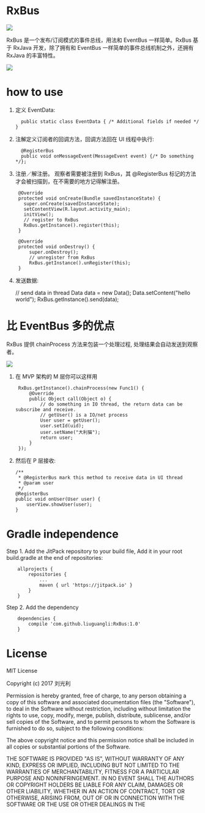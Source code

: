 # RxBus
[![](https://jitpack.io/v/liuguangli/RxBus.svg)](https://jitpack.io/#liuguangli/RxBus)

RxBus 是一个发布/订阅模式的事件总线，用法和 EventBus 一样简单。RxBus 基于 RxJava 开发，除了拥有和 EventBus
一样简单的事件总线机制之外，还拥有 RxJava 的丰富特性。


![](https://github.com/liuguangli/RxBus/blob/master/RxBus.png)

# how to use

1. 定义 EventData:

         public static class EventData { /* Additional fields if needed */ }


2. 注解定义订阅者的回调方法，回调方法回在 UI 线程中执行:

         @RegisterBus
         public void onMessageEvent(MessageEvent event) {/* Do something */};

3. 注册／解注册。 观察者需要被注册到 RxBus，其 @RegisterBus 标记的方法才会被扫描到，在不需要的地方记得解注册。

        @Override
        protected void onCreate(Bundle savedInstanceState) {
          super.onCreate(savedInstanceState);
          setContentView(R.layout.activity_main);
          initView();
          // register to RxBus
          RxBus.getInstance().register(this);
        }

        @Override
        protected void onDestroy() {
            super.onDestroy();
            // unregister from RxBus
            RxBus.getInstance().unRegister(this);
        }

3. 发送数据:


      // send data in thread
       Data data = new Data();
       Data.setContent("hello world");
       RxBus.getInstance().send(data);


# 比 EventBus 多的优点

RxBus 提供 chainProcess 方法来包装一个处理过程, 处理结果会自动发送到观察者。


![](https://github.com/liuguangli/RxBus/blob/master/RxBusChain.png)

1. 在 MVP 架构的 M 层你可以这样用

        RxBus.getInstance().chainProcess(new Func1() {
            @Override
            public Object call(Object o) {
                // do something in IO thread, the return data can be subscribe and receive.
                // getUser() is a IO/net process
                User user = getUser();
                user.setId(uid);
                user.setName("大利猫");
                return user;
            }
        });


2. 然后在 P 层接收:

       /**
        * @RegisterBus mark this method to receive data in UI thread
        * @param user
        */
       @RegisterBus
       public void onUser(User user) {
           userView.showUser(user);
       }

# Gradle independence

Step 1. Add the JitPack repository to your build file, Add it in your root build.gradle at the end of repositories:

       	allprojects {
       		repositories {
       			...
       			maven { url 'https://jitpack.io' }
       		}
       	}

Step 2. Add the dependency

       	dependencies {
       		compile 'com.github.liuguangli:RxBus:1.0'
       	}

# License

MIT License

Copyright (c) 2017 刘光利

Permission is hereby granted, free of charge, to any person obtaining a copy
of this software and associated documentation files (the "Software"), to deal
in the Software without restriction, including without limitation the rights
to use, copy, modify, merge, publish, distribute, sublicense, and/or sell
copies of the Software, and to permit persons to whom the Software is
furnished to do so, subject to the following conditions:

The above copyright notice and this permission notice shall be included in all
copies or substantial portions of the Software.

THE SOFTWARE IS PROVIDED "AS IS", WITHOUT WARRANTY OF ANY KIND, EXPRESS OR
IMPLIED, INCLUDING BUT NOT LIMITED TO THE WARRANTIES OF MERCHANTABILITY,
FITNESS FOR A PARTICULAR PURPOSE AND NONINFRINGEMENT. IN NO EVENT SHALL THE
AUTHORS OR COPYRIGHT HOLDERS BE LIABLE FOR ANY CLAIM, DAMAGES OR OTHER
LIABILITY, WHETHER IN AN ACTION OF CONTRACT, TORT OR OTHERWISE, ARISING FROM,
OUT OF OR IN CONNECTION WITH THE SOFTWARE OR THE USE OR OTHER DEALINGS IN THE